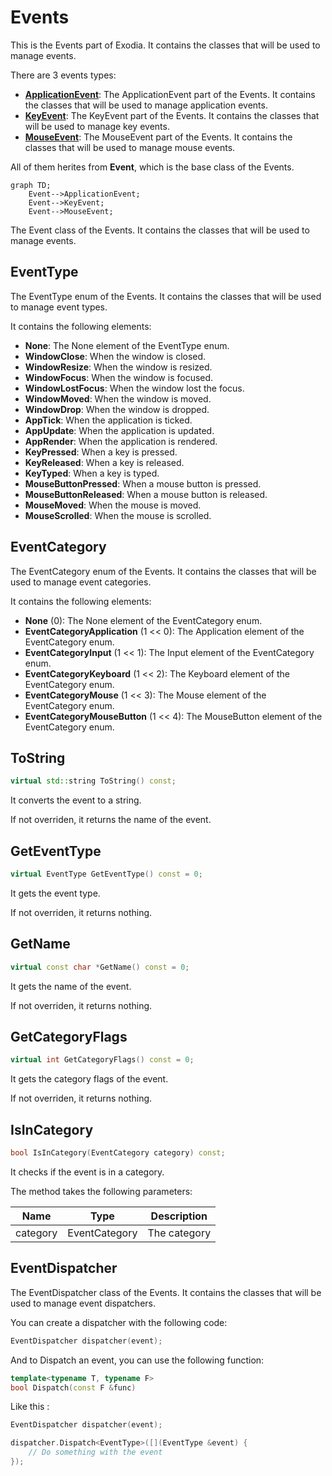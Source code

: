 # Events

This is the Events part of Exodia. It contains the classes that will be used to manage events.

There are 3 events types:

- [**ApplicationEvent**](ApplicationEvent.md): The ApplicationEvent part of the Events. It contains the classes that will be used to manage application events.
- [**KeyEvent**](KeyEvent.md): The KeyEvent part of the Events. It contains the classes that will be used to manage key events.
- [**MouseEvent**](MouseEvent.md): The MouseEvent part of the Events. It contains the classes that will be used to manage mouse events.

All of them herites from **Event**, which is the base class of the Events.

```mermaid
graph TD;
    Event-->ApplicationEvent;
    Event-->KeyEvent;
    Event-->MouseEvent;
```

The Event class of the Events. It contains the classes that will be used to manage events.

## EventType

The EventType enum of the Events. It contains the classes that will be used to manage event types.

It contains the following elements:
- **None**: The None element of the EventType enum.
- **WindowClose**: When the window is closed.
- **WindowResize**: When the window is resized.
- **WindowFocus**: When the window is focused.
- **WindowLostFocus**: When the window lost the focus.
- **WindowMoved**: When the window is moved.
- **WindowDrop**: When the window is dropped.
- **AppTick**: When the application is ticked.
- **AppUpdate**: When the application is updated.
- **AppRender**: When the application is rendered.
- **KeyPressed**: When a key is pressed.
- **KeyReleased**: When a key is released.
- **KeyTyped**: When a key is typed.
- **MouseButtonPressed**: When a mouse button is pressed.
- **MouseButtonReleased**: When a mouse button is released.
- **MouseMoved**: When the mouse is moved.
- **MouseScrolled**: When the mouse is scrolled.

## EventCategory

The EventCategory enum of the Events. It contains the classes that will be used to manage event categories.

It contains the following elements:
- **None** (0): The None element of the EventCategory enum.
- **EventCategoryApplication** (1 << 0): The Application element of the EventCategory enum.
- **EventCategoryInput** (1 << 1): The Input element of the EventCategory enum.
- **EventCategoryKeyboard** (1 << 2): The Keyboard element of the EventCategory enum.
- **EventCategoryMouse** (1 << 3): The Mouse element of the EventCategory enum.
- **EventCategoryMouseButton** (1 << 4): The MouseButton element of the EventCategory enum.

## ToString

```c++
virtual std::string ToString() const;
```

It converts the event to a string.

If not overriden, it returns the name of the event.


## GetEventType

```c++
virtual EventType GetEventType() const = 0;
```

It gets the event type.

If not overriden, it returns nothing.

## GetName

```c++
virtual const char *GetName() const = 0;
```

It gets the name of the event.

If not overriden, it returns nothing.

## GetCategoryFlags

```c++
virtual int GetCategoryFlags() const = 0;
```

It gets the category flags of the event.

If not overriden, it returns nothing.

## IsInCategory

```c++
bool IsInCategory(EventCategory category) const;
```

It checks if the event is in a category.

The method takes the following parameters:

| Name | Type | Description |
|------|------|-------------|
| category | EventCategory | The category |


## EventDispatcher

The EventDispatcher class of the Events. It contains the classes that will be used to manage event dispatchers.

You can create a dispatcher with the following code:

```c++
EventDispatcher dispatcher(event);
```

And to Dispatch an event, you can use the following function:

```c++
template<typename T, typename F>
bool Dispatch(const F &func)
```

Like this :

```c++
EventDispatcher dispatcher(event);

dispatcher.Dispatch<EventType>([](EventType &event) {
    // Do something with the event
});
```


